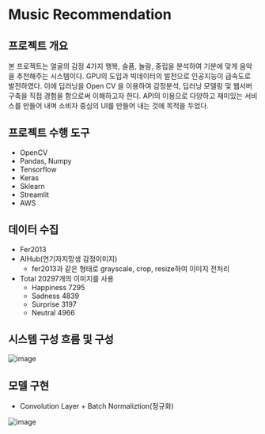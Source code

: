 # Music Recommendation

## 프로젝트 개요
본 프로젝트는 얼굴의 감정 4가지 행복, 슬픔, 놀람, 중립을 분석하여 기분에 맞게 음악을 추천해주는 시스템이다.
GPU의 도입과 빅데이터의 발전으로 인공지능이 급속도로 발전하였다.
이에 딥러닝을 Open CV 을 이용하여 감정분석, 딥러닝 모델링 및 웹서버 구축을 직접 경험을 함으로써 이해하고자 한다.
API의 이용으로 다양하고 재미있는 서비스를 만들어 내며 소비자 중심의 UI를 만들어 내는 것에 목적을 두었다.

## 프로젝트 수행 도구
- OpenCV
- Pandas, Numpy
- Tensorflow
- Keras
- Sklearn
- Streamlit
- AWS

## 데이터 수집
- Fer2013 
- AIHub(연기자지망생 감정이미지)
  - fer2013과 같은 형태로 grayscale, crop, resize하여 이미지 전처리
- Total 20297개의 이미지를 사용  
  - Happiness 7295
  - Sadness 4839
  - Surprise 3197
  - Neutral 4966
 


## 시스템 구성 흐름 및 구성
![image](https://user-images.githubusercontent.com/95407936/168747649-0a66c57e-afa3-42e9-9ed4-e3fec30035dd.png)

## 모델 구현
- Convolution Layer + Batch Normaliztion(정규화)

![image](https://user-images.githubusercontent.com/95407936/168749946-8dd81c90-5a37-4cdf-a613-70f65f3869d6.png)

